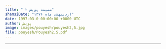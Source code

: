 ```yaml
---
title: " ضمیمه پویش ۲"
shamsiDate: "اردیبهشت ماه ۱۳۷۶"
date: 1997-03-0 00:00:00 +0000 UTC
author: پویش
image: images/pouyesh/pouyesh2,5.jpg
file: pouyesh/Pouyesh2,5.pdf
---
```


----

